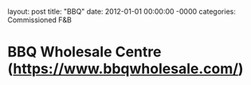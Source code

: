 layout: post
title: "BBQ"
date: 2012-01-01 00:00:00 -0000
categories: Commissioned F&B

# BBQ Wholesale Centre (https://www.bbqwholesale.com/)
